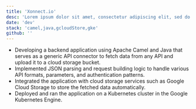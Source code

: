 ```yaml
---
title: 'Xonnect.io'
desc: 'Lorem ipsum dolor sit amet, consectetur adipiscing elit, sed do eiusmod tempor incididunt ut labore et dolore magna aliqua.'
date: 'dev'
stack: 'camel,java,gcloudStore,gke'
github: ''
---
```


- Developing a backend application using Apache Camel and Java that serves as a generic API connector to fetch data from any API and upload it to a cloud storage bucket.
- Implemented JSON parsing and request building logic to handle various API formats, parameters, and authentication patterns.
- Integrated the application with cloud storage services such as Google Cloud Storage to store the fetched data automatically.
- Deployed and ran the application on a Kubernetes cluster in the Google Kubernetes Engine.

